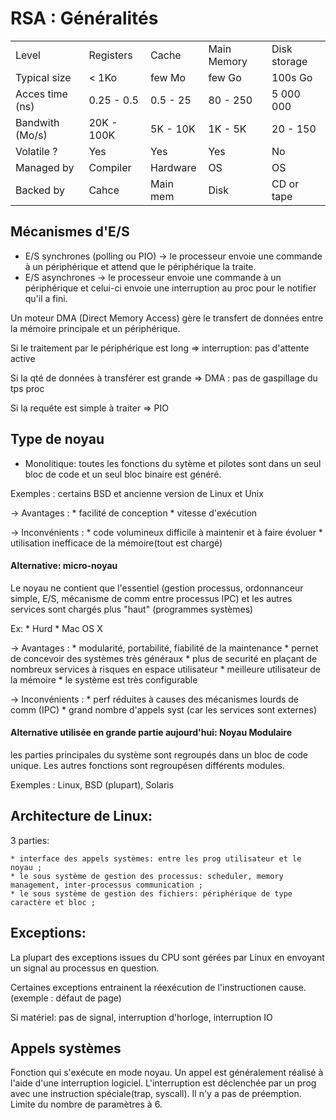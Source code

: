 RSA : Généralités
=================

<table>
    <tr>
        <td>Level</td>
        <td>Registers</td>
        <td>Cache</td>
        <td>Main Memory</td>
        <td>Disk storage</td>
    </tr>
    <tr>
        <td>Typical size</td>
        <td>< 1Ko</td>
        <td>few Mo</td>
        <td>few Go</td>
        <td>100s Go</td>
    </tr>
    <tr>
        <td>Acces time (ns)</td>
        <td>0.25 - 0.5</td>
        <td>0.5 - 25</td>
        <td>80 - 250</td>
        <td>5 000 000</td>
    </tr>
    <tr>
        <td>Bandwith (Mo/s)</td>
        <td>20K - 100K</td>
        <td>5K - 10K</td>
        <td>1K - 5K</td>
        <td>20 - 150</td>
    </tr>
    <tr>
        <td>Volatile ?</td>
        <td>Yes</td>
        <td>Yes</td>
        <td>Yes</td>
        <td>No</td>
    </tr>
    <tr>
        <td>Managed by</td>
        <td>Compiler</td>
        <td>Hardware</td>
        <td>OS</td>
        <td>OS</td>
    </tr>
    <tr>
        <td>Backed by</td>
        <td>Cahce</td>
        <td>Main mem</td>
        <td>Disk</td>
        <td>CD or tape</td>
    </tr>
</table>

## Mécanismes d'E/S

* E/S synchrones (polling ou PIO) -> le processeur envoie une commande à un périphérique et attend que le périphérique la traite.
* E/S asynchrones -> le processeur envoie une commande à un périphérique et celui-ci envoie une interruption au proc pour le notifier qu'il a fini.

Un moteur DMA (Direct Memory Access) gère le transfert de données entre la mémoire principale et un périphérique.

Si le traitement par le périphérique est long => interruption: pas d'attente active

Si la qté de données à transférer est grande => DMA : pas de gaspillage du tps proc

Si la requête est simple à traiter => PIO

## Type de noyau

* Monolitique: toutes les fonctions du sytème et pilotes sont dans un seul bloc de code et un seul bloc binaire est généré.

Exemples : certains BSD et ancienne version de Linux et Unix

-> Avantages :
    * facilité de conception
    * vitesse d'exécution

-> Inconvénients :
    * code volumineux difficile à maintenir et à faire évoluer
    * utilisation inefficace de la mémoire(tout est chargé)

#### Alternative: micro-noyau

Le noyau ne contient que l'essentiel (gestion processus, ordonnanceur simple, E/S, mécanisme de comm entre processus IPC) et les autres services sont chargés plus "haut" (programmes systèmes)

Ex:
    * Hurd
    * Mac OS X

-> Avantages :
    * modularité, portabilité, fiabilité de la maintenance
    * pernet de concevoir des systèmes très généraux
    * plus de securité en plaçant de nombreux services à risques en espace utilisateur
    * meilleure utilisateur de la mémoire
    * le système est très configurable

-> Inconvénients :
    * perf réduites à causes des mécanismes lourds de comm (IPC)
    * grand nombre d'appels syst (car les services sont externes)

#### Alternative utilisée en grande partie aujourd'hui: Noyau Modulaire

les parties principales du système sont regroupés dans un bloc de code unique. Les autres fonctions sont regroupésen différents modules.

Exemples : Linux, BSD (plupart), Solaris


## Architecture de Linux:

3 parties:

    * interface des appels systèmes: entre les prog utilisateur et le noyau ;
    * le sous système de gestion des processus: scheduler, memory management, inter-processus communication ;
    * le sous système de gestion des fichiers: périphérique de type caractère et bloc ;

## Exceptions:

La plupart des exceptions issues du CPU sont gérées par Linux en envoyant un signal au processus en question.

Certaines exceptions entrainent la réexécution de l'instructionen cause. (exemple : défaut de page)

Si matériel: pas de signal, interruption d'horloge, interruption IO

## Appels systèmes

Fonction qui s'exécute en mode noyau. Un appel est généralement réalisé à l'aide d'une interruption logiciel. L'interruption est déclenchée par un prog avec une instruction spéciale(trap, syscall). Il n'y a pas de préemption.
Limite du nombre de paramètres à 6.
